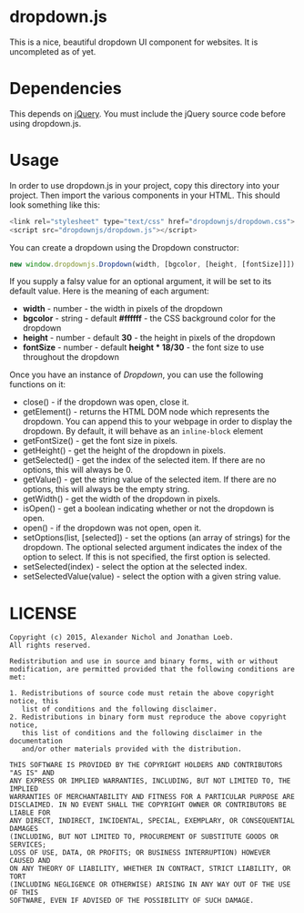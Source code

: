 # dropdown.js

This is a nice, beautiful dropdown UI component for websites. It is uncompleted as of yet.

# Dependencies

This depends on [jQuery](https://jquery.com). You must include the jQuery source code before using dropdown.js.

# Usage

In order to use dropdown.js in your project, copy this directory into your project. Then import the various components in your HTML. This should look something like this:

```javascript
<link rel="stylesheet" type="text/css" href="dropdownjs/dropdown.css">
<script src="dropdownjs/dropdown.js"></script>
```

You can create a dropdown using the Dropdown constructor:

```javascript
new window.dropdownjs.Dropdown(width, [bgcolor, [height, [fontSize]]])
```

If you supply a falsy value for an optional argument, it will be set to its default value. Here is the meaning of each argument:

 * **width** - number - the width in pixels of the dropdown
 * **bgcolor** - string - default **#ffffff** - the CSS background color for the dropdown
 * **height** - number - default **30** - the height in pixels of the dropdown
 * **fontSize** - number - default **height \* 18/30** - the font size to use throughout the dropdown

Once you have an instance of *Dropdown*, you can use the following functions on it:

 * close() - if the dropdown was open, close it.
 * getElement() - returns the HTML DOM node which represents the dropdown. You can append this to your webpage in order to display the dropdown. By default, it will behave as an `inline-block` element
 * getFontSize() - get the font size in pixels.
 * getHeight() - get the height of the dropdown in pixels.
 * getSelected() - get the index of the selected item. If there are no options, this will always be 0.
 * getValue() - get the string value of the selected item. If there are no options, this will always be the empty string.
 * getWidth() - get the width of the dropdown in pixels.
 * isOpen() - get a boolean indicating whether or not the dropdown is open.
 * open() - if the dropdown was not open, open it.
 * setOptions(list, [selected]) - set the options (an array of strings) for the dropdown. The optional selected argument indicates the index of the option to select. If this is not specified, the first option is selected.
 * setSelected(index) - select the option at the selected index.
 * setSelectedValue(value) - select the option with a given string value.

# LICENSE

```
Copyright (c) 2015, Alexander Nichol and Jonathan Loeb.
All rights reserved.

Redistribution and use in source and binary forms, with or without
modification, are permitted provided that the following conditions are met:

1. Redistributions of source code must retain the above copyright notice, this
   list of conditions and the following disclaimer. 
2. Redistributions in binary form must reproduce the above copyright notice,
   this list of conditions and the following disclaimer in the documentation
   and/or other materials provided with the distribution.

THIS SOFTWARE IS PROVIDED BY THE COPYRIGHT HOLDERS AND CONTRIBUTORS "AS IS" AND
ANY EXPRESS OR IMPLIED WARRANTIES, INCLUDING, BUT NOT LIMITED TO, THE IMPLIED
WARRANTIES OF MERCHANTABILITY AND FITNESS FOR A PARTICULAR PURPOSE ARE
DISCLAIMED. IN NO EVENT SHALL THE COPYRIGHT OWNER OR CONTRIBUTORS BE LIABLE FOR
ANY DIRECT, INDIRECT, INCIDENTAL, SPECIAL, EXEMPLARY, OR CONSEQUENTIAL DAMAGES
(INCLUDING, BUT NOT LIMITED TO, PROCUREMENT OF SUBSTITUTE GOODS OR SERVICES;
LOSS OF USE, DATA, OR PROFITS; OR BUSINESS INTERRUPTION) HOWEVER CAUSED AND
ON ANY THEORY OF LIABILITY, WHETHER IN CONTRACT, STRICT LIABILITY, OR TORT
(INCLUDING NEGLIGENCE OR OTHERWISE) ARISING IN ANY WAY OUT OF THE USE OF THIS
SOFTWARE, EVEN IF ADVISED OF THE POSSIBILITY OF SUCH DAMAGE.
```
